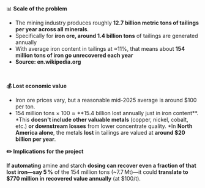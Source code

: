 📊 **Scale of the problem**
<br>
* The mining industry produces roughly **12.7 billion metric tons of tailings per year across all minerals**. 
* Specifically for **iron ore, around 1.4 billion tons** of tailings are generated annually 
* With average iron content in tailings at ≈11%, that means about **154 million tons of iron go unrecovered each year**
* **Source: en.wikipedia.org**

<br>

**💰 Lost economic value**

* Iron ore prices vary, but a reasonable mid-2025 average is around $100 per ton.
* 154 million tons × $100 ≈ **$15.4 billion lost annually just in iron content**.
*This **doesn't include other valuable metals** (copper, nickel, cobalt, etc.) **or downstream losses** from lower concentrate quality.
*In **North America alone**, the metals **lost** in tailings are valued at **around $20 billion per year**.

**✏️ Implications for the project**
<br>

**If automating** amine and starch **dosing can recover even a fraction of that lost iron—say 5 %** of the 154 million tons (~7.7 Mt)—it could **translate to $770 million in recovered value annually** (at $100/t). 

